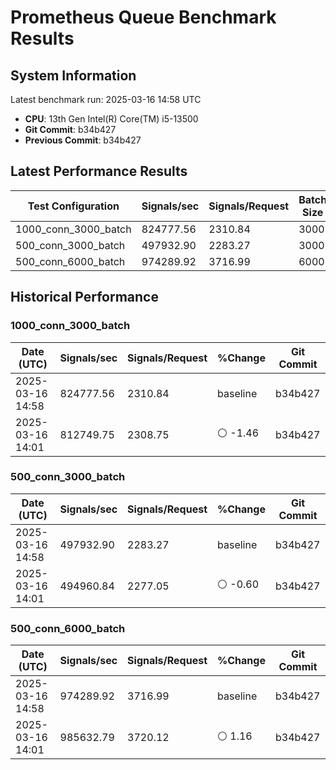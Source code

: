 # Prometheus Queue Benchmark Results

## System Information
Latest benchmark run: 2025-03-16 14:58 UTC

- **CPU**: 13th Gen Intel(R) Core(TM) i5-13500
- **Git Commit**: b34b427
- **Previous Commit**: b34b427

## Latest Performance Results

| Test Configuration | Signals/sec | Signals/Request | Batch Size | Connections |
|-------------------|------------|-----------------|------------|-------------|
| 1000_conn_3000_batch | 824777.56 | 2310.84 | 3000 | 1000 |
| 500_conn_3000_batch | 497932.90 | 2283.27 | 3000 | 500 |
| 500_conn_6000_batch | 974289.92 | 3716.99 | 6000 | 500 |

## Historical Performance

### 1000_conn_3000_batch

| Date (UTC) | Signals/sec | Signals/Request | %Change | Git Commit |
|------------|------------|-----------------|----------|------------|
| 2025-03-16 14:58 | 824777.56 | 2310.84 | baseline | b34b427 |
| 2025-03-16 14:01 | 812749.75 | 2308.75 | ⚪ -1.46 | b34b427 |
### 500_conn_3000_batch

| Date (UTC) | Signals/sec | Signals/Request | %Change | Git Commit |
|------------|------------|-----------------|----------|------------|
| 2025-03-16 14:58 | 497932.90 | 2283.27 | baseline | b34b427 |
| 2025-03-16 14:01 | 494960.84 | 2277.05 | ⚪ -0.60 | b34b427 |
### 500_conn_6000_batch

| Date (UTC) | Signals/sec | Signals/Request | %Change | Git Commit |
|------------|------------|-----------------|----------|------------|
| 2025-03-16 14:58 | 974289.92 | 3716.99 | baseline | b34b427 |
| 2025-03-16 14:01 | 985632.79 | 3720.12 | ⚪ 1.16 | b34b427 |
